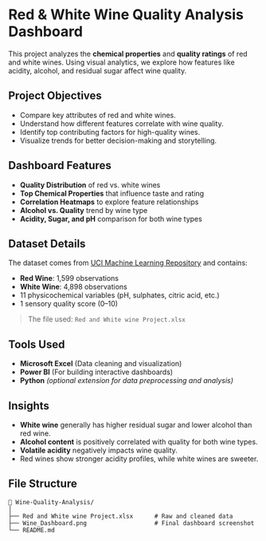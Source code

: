 #  Red & White Wine Quality Analysis Dashboard

This project analyzes the **chemical properties** and **quality ratings** of red and white wines. Using visual analytics, we explore how features like acidity, alcohol, and residual sugar affect wine quality.



##  Project Objectives

- Compare key attributes of red and white wines.
- Understand how different features correlate with wine quality.
- Identify top contributing factors for high-quality wines.
- Visualize trends for better decision-making and storytelling.

##  Dashboard Features

- **Quality Distribution** of red vs. white wines
- **Top Chemical Properties** that influence taste and rating
- **Correlation Heatmaps** to explore feature relationships
- **Alcohol vs. Quality** trend by wine type
- **Acidity, Sugar, and pH** comparison for both wine types

##  Dataset Details

The dataset comes from [UCI Machine Learning Repository](https://archive.ics.uci.edu/ml/datasets/Wine+Quality) and contains:

- **Red Wine**: 1,599 observations
- **White Wine**: 4,898 observations
- 11 physicochemical variables (pH, sulphates, citric acid, etc.)
- 1 sensory quality score (0–10)

> The file used: `Red and White wine Project.xlsx`

##  Tools Used

- **Microsoft Excel** (Data cleaning and visualization)
- **Power BI** (For building interactive dashboards)
- **Python** *(optional extension for data preprocessing and analysis)*

##  Insights

- **White wine** generally has higher residual sugar and lower alcohol than red wine.
- **Alcohol content** is positively correlated with quality for both wine types.
- **Volatile acidity** negatively impacts wine quality.
- Red wines show stronger acidity profiles, while white wines are sweeter.

##  File Structure

```plaintext
📁 Wine-Quality-Analysis/
│
├── Red and White wine Project.xlsx      # Raw and cleaned data
├── Wine_Dashboard.png                   # Final dashboard screenshot
└── README.md
